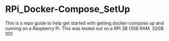 # RPi_Docker-Compose_SetUp
This is a repo guide to help get started with getting docker-compose up and running on a Raspberry Pi. This was tested out on a RPi 3B (1GB RAM, 32GB SD)
